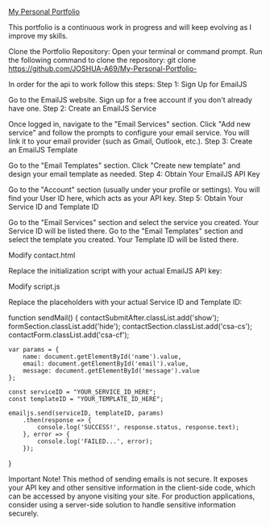<a href="https://joshua-a69.github.io/My-Personal-Portfolio-/">My Personal Portfolio</a>

This portfolio is a continuous work in progress and will keep evolving as I improve my skills.

Clone the Portfolio Repository:
Open your terminal or command prompt.
Run the following command to clone the repository:
git clone https://github.com/JOSHUA-A69/My-Personal-Portfolio-

In order for the api to work follow this steps:
Step 1: Sign Up for EmailJS

Go to the EmailJS website.
Sign up for a free account if you don't already have one.
Step 2: Create an EmailJS Service

Once logged in, navigate to the "Email Services" section.
Click "Add new service" and follow the prompts to configure your email service. You will link it to your email provider (such as Gmail, Outlook, etc.).
Step 3: Create an EmailJS Template

Go to the "Email Templates" section.
Click "Create new template" and design your email template as needed.
Step 4: Obtain Your EmailJS API Key

Go to the "Account" section (usually under your profile or settings).
You will find your User ID here, which acts as your API key.
Step 5: Obtain Your Service ID and Template ID

Go to the "Email Services" section and select the service you created. Your Service ID will be listed there.
Go to the "Email Templates" section and select the template you created. Your Template ID will be listed there.

Modify contact.html

Replace the initialization script with your actual EmailJS API key:

<script type="text/javascript">
    (function () {
        emailjs.init("YOUR_API_KEY_HERE");
    })();
</script>

Modify script.js

Replace the placeholders with your actual Service ID and Template ID:

function sendMail() {
    contactSubmitAfter.classList.add('show');
    formSection.classList.add('hide');
    contactSection.classList.add('csa-cs');
    contactForm.classList.add('csa-cf');

    var params = {
        name: document.getElementById('name').value,
        email: document.getElementById('email').value,
        message: document.getElementById('message').value
    };

    const serviceID = "YOUR_SERVICE_ID_HERE";
    const templateID = "YOUR_TEMPLATE_ID_HERE";

    emailjs.send(serviceID, templateID, params)
        .then(response => {
            console.log('SUCCESS!', response.status, response.text);
        }, error => {
            console.log('FAILED...', error);
        });
}

Important Note!
This method of sending emails is not secure. It exposes your API key and other sensitive information in the client-side code, which can be accessed by anyone visiting your site. For production applications, consider using a server-side solution to handle sensitive information securely.
